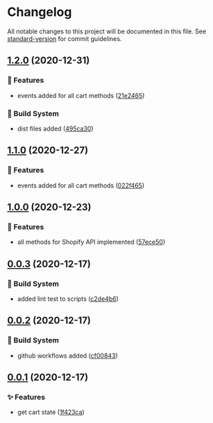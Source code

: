 # Changelog

All notable changes to this project will be documented in this file. See [standard-version](https://github.com/conventional-changelog/standard-version) for commit guidelines.

## [1.2.0](https://github.com/hayes0724/shopify-cart-fetch/compare/v1.0.0...v1.2.0) (2020-12-31)


### :rocket: Features

* events added for all cart methods ([21e2465](https://github.com/hayes0724/shopify-cart-fetch/commit/21e24650fe4bec7569bc506aa016e0f991230f06))


### :memo: Build System

* dist files added ([495ca30](https://github.com/hayes0724/shopify-cart-fetch/commit/495ca30e8b60d64bad76383536294bf18ca02e54))

## [1.1.0](https://github.com/hayes0724/shopify-cart-fetch/compare/v1.0.0...v1.1.0) (2020-12-27)


### :rocket: Features

* events added for all cart methods ([022f465](https://github.com/hayes0724/shopify-cart-fetch/commit/022f465a8848f2e8dcad5283eb67adffe0fa6cc5))

## [1.0.0](https://github.com/hayes0724/shopify-cart-fetch/compare/v0.0.3...v1.0.0) (2020-12-23)


### :rocket: Features

* all methods for Shopify API implemented ([57ece50](https://github.com/hayes0724/shopify-cart-fetch/commit/57ece50e310f46c5ff365049f1f6c4799765f4ef))

## [0.0.3](https://github.com/hayes0724/shopify-cart-fetch/compare/v0.0.2...v0.0.3) (2020-12-17)


### :wrench: Build System

* added lint test to scripts ([c2de4b6](https://github.com/hayes0724/shopify-cart-fetch/commit/c2de4b69f51c43b31de070622480861b48a2da23))


## [0.0.2](https://github.com/hayes0724/shopify-cart-fetch/compare/0.0.1...v0.0.2) (2020-12-17)


### :wrench: Build System

* github workflows added ([cf00843](https://github.com/hayes0724/shopify-cart-fetch/commit/cf008433a97bd3e9fb1191301a68ac59c6a1acc0))


## [0.0.1](https://github.com/hayes0724/shopify-cart-fetch/compare/1f423ca27f413e74409602cad282de5ac49eea11...0.0.1) (2020-12-17)


### :sparkles: Features

* get cart state ([1f423ca](https://github.com/hayes0724/shopify-cart-fetch/commit/1f423ca27f413e74409602cad282de5ac49eea11))
